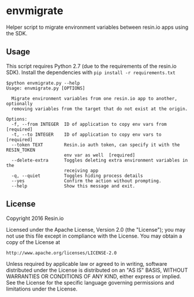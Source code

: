 # envmigrate

Helper script to migrate environment variables between resin.io apps using the SDK.

## Usage

This script requires Python 2.7 (due to the requirements of the resin.io SDK).
Install the dependencies with `pip install -r requirements.txt`

```
$python envmigrate.py --help
Usage: envmigrate.py [OPTIONS]

  Migrate environment variables from one resin.io app to another, optionally
  removing variables from the target that do not exist at the origin.

Options:
  -f, --from INTEGER  ID of application to copy env vars from  [required]
  -t, --to INTEGER    ID of application to copy env vars to  [required]
  --token TEXT        Resin.io auth token, can specify it with the RESIN_TOKEN
                      env var as well  [required]
  --delete-extra      Toggles deleting extra environment variables in the
                      receiving app
  -q, --quiet         Toggles hiding process details
  --yes               Confirm the action without prompting.
  --help              Show this message and exit.
```

## License

Copyright 2016 Resin.io

Licensed under the Apache License, Version 2.0 (the "License");
you may not use this file except in compliance with the License.
You may obtain a copy of the License at

    http://www.apache.org/licenses/LICENSE-2.0

Unless required by applicable law or agreed to in writing, software
distributed under the License is distributed on an "AS IS" BASIS,
WITHOUT WARRANTIES OR CONDITIONS OF ANY KIND, either express or implied.
See the License for the specific language governing permissions and
limitations under the License.

